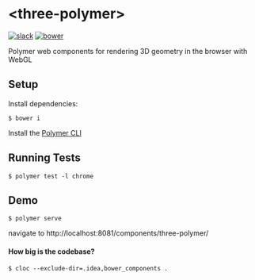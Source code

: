 # \<three-polymer\>
[![slack](http://slackin-xfuuoewxii.now.sh/badge.svg)](https://slackin-xfuuoewxii.now.sh)
[![bower](https://img.shields.io/bower/v/bootstrap.svg)](https://bower.io/)

Polymer web components for rendering 3D geometry in the browser with WebGL

## Setup
Install dependencies:
```
$ bower i
```
Install the [Polymer CLI](https://www.npmjs.com/package/polymer-cli)

## Running Tests
```
$ polymer test -l chrome
```

## Demo
```
$ polymer serve
```
navigate to http://localhost:8081/components/three-polymer/

#### How big is the codebase?
```
$ cloc --exclude-dir=.idea,bower_components .
```